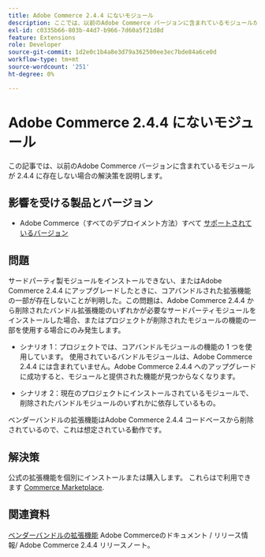 ```yaml
---
title: Adobe Commerce 2.4.4 にないモジュール
description: ここでは、以前のAdobe Commerce バージョンに含まれているモジュールが 2.4.4 に存在しない場合の問題の解決策について説明します。
exl-id: c0335b66-803b-44d7-b966-7d60a5f21d8d
feature: Extensions
role: Developer
source-git-commit: 1d2e0c1b4a8e3d79a362500ee3ec7bde84a6ce0d
workflow-type: tm+mt
source-wordcount: '251'
ht-degree: 0%

---
```


# Adobe Commerce 2.4.4 にないモジュール

この記事では、以前のAdobe Commerce バージョンに含まれているモジュールが 2.4.4 に存在しない場合の解決策を説明します。

## 影響を受ける製品とバージョン

* Adobe Commerce（すべてのデプロイメント方法）すべて  [サポートされているバージョン](https://www.adobe.com/content/dam/cc/en/legal/terms/enterprise/pdfs/Adobe-Commerce-Software-Lifecycle-Policy.pdf)

## 問題

サードパーティ製モジュールをインストールできない、またはAdobe Commerce 2.4.4 にアップグレードしたときに、コアバンドルされた拡張機能の一部が存在しないことが判明した。この問題は、Adobe Commerce 2.4.4 から削除されたバンドル拡張機能のいずれかが必要なサードパーティモジュールをインストールした場合、またはプロジェクトが削除されたモジュールの機能の一部を使用する場合にのみ発生します。

* シナリオ 1：プロジェクトでは、コアバンドルモジュールの機能の 1 つを使用しています。 使用されているバンドルモジュールは、Adobe Commerce 2.4.4 には含まれていません。Adobe Commerce 2.4.4 へのアップグレードに成功すると、モジュールと提供された機能が見つからなくなります。

* シナリオ 2：現在のプロジェクトにインストールされているモジュールで、削除されたバンドルモジュールのいずれかに依存しているもの。

ベンダーバンドルの拡張機能はAdobe Commerce 2.4.4 コードベースから削除されているので、これは想定されている動作です。

## 解決策

公式の拡張機能を個別にインストールまたは購入します。 これらはで利用できます [Commerce Marketplace](https://marketplace.magento.com/extensions.html).

## 関連資料

[ベンダーバンドルの拡張機能](https://experienceleague.adobe.com/docs/commerce-operations/release/notes/adobe-commerce/2-4-4.html?#vendor-bundled-extensions) Adobe Commerceのドキュメント / リリース情報/ Adobe Commerce 2.4.4 リリースノート。
